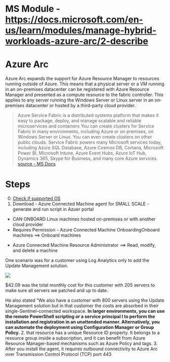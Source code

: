 # MS Module - https://docs.microsoft.com/en-us/learn/modules/manage-hybrid-workloads-azure-arc/2-describe

# Azure Arc
Azure Arc expands the support for Azure Resource Manager to resources running outside of Azure. This means that a physical server or a VM running in an on-premises datacenter can be registered with Azure Resource Manager and presented as a compute resource to the fabric controller. This applies to any server running the Windows Server or Linux server in an on-premises datacenter or hosted by a third-party cloud provider.

> Azure Service Fabric is a distributed systems platform that makes it easy to package, deploy, and manage scalable and reliable microservices and containers
> You can create clusters for Service Fabric in many environments, including Azure or on premises, on Windows Server or Linux. You can even create clusters on other public clouds.
> Service Fabric powers many Microsoft services today, including Azure SQL Database, Azure Cosmos DB, Cortana, Microsoft Power BI, Microsoft Intune, Azure Event Hubs, Azure IoT Hub, Dynamics 365, Skype for Business, and many core Azure services.
> [source - MS Docs](https://learn.microsoft.com/en-us/azure/service-fabric/service-fabric-overview)

# Steps 
0. [Check if supported OS](https://learn.microsoft.com/en-us/azure/azure-arc/servers/prerequisites#supported-operating-systems)
1. Download -  Azure Connected Machine agent for SMALL SCALE - generate and run script in Azuer portal
- CAN ONBOARD Linux machines hosted on-premises or with another cloud provider
- Requires Permission - 
Azure Connected Machine OnboardingOnboard machines ==> Onboard machines

* Azure Connected Machine Resource Administrator ==> Read, modify, and delete a machine

One scenario was for a customer using Log Analytics only to add the Update Management solution.

![](https://techcommunity.microsoft.com/t5/image/serverpage/image-id/364669iDC6E5B734773542A/image-size/medium?v=v2&px=400)

 $42.09 was the total monthly cost for this customer with 205 servers to make sure all servers we patched and up to date.

 

He also stated “We also have a customer with 800 servers using the Update Management solution but in that customer the costs are absorbed in their single-Sentinel-connected workspace.
**In larger environments, you can use the remote PowerShell scripting or a service principal l to perform the installation and registration in an unattended manner. Alternatively, you can automate the deployment using Configuration Manager or Group Policy.**
2. that resource has a unique Resource ID property. It belongs to a resource group inside a subscription, and it can benefit from Azure Resource Manager-based mechanisms such as Azure Policy and tags.
3. After you install the agent, it requires outbound connectivity to Azure Arc over Transmission Control Protocol (TCP) port 443

